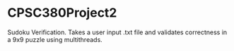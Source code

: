 # CPSC380Project2
Sudoku Verification. Takes a user input .txt file and validates correctness in a 9x9 puzzle using multithreads.
